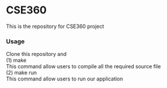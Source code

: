 # CSE360
This is the repository for CSE360 project

### Usage
Clone this repository and    
(1) make     
This command allow users to compile all the required source file    
(2) make run     
This command allow users to run our application    
